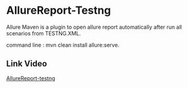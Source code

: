 # AllureReport-Testng
Allure Maven is a plugin to open allure report automatically after run all scenarios from TESTNG.XML.

<p>command line : mvn clean install allure:serve.</p>

## Link Video
[AllureReport-testng]()

